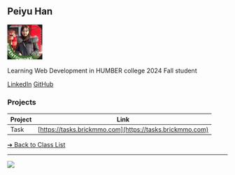 <style>@import url("//readme.codeadam.ca/readme.css");</style>

## Peiyu Han

![Peiyu Han](../images/fish1219705.jpg)

Learning Web Development in HUMBER college 2024 Fall student


[LinkedIn](https://www.linkedin.com/in/peiyu-han-762337233/)
[GitHub](https://github.com/fish1219705)

### Projects

| Project | Link                                                    |
| ------- | -------------------------------------------------------- |
| Task    | [https://tasks.brickmmo.com](https://tasks.brickmmo.com) |

[&#10132; Back to Class List](/)

---

<a href="https://brickmmo.com">
<img src="https://brickmmo.com/images/brickmmo-logo-horizontal.jpg" width="100">
</a>